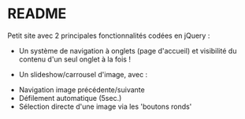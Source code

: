 # README

Petit site avec 2 principales fonctionnalités codées en jQuery :

* Un système de navigation à onglets (page d'accueil)
et visibilité du contenu d'un seul onglet à la fois !

* Un slideshow/carrousel d'image, avec :

- Navigation image précédente/suivante
- Défilement automatique (5sec.)
- Sélection directe d'une image via les 'boutons ronds' 
